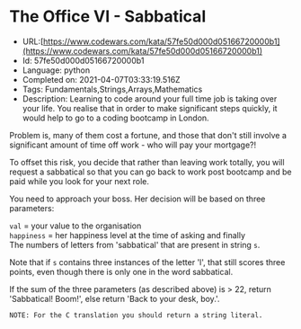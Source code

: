 # The Office VI - Sabbatical

 - URL:[https://www.codewars.com/kata/57fe50d000d05166720000b1](https://www.codewars.com/kata/57fe50d000d05166720000b1)
 - Id: 57fe50d000d05166720000b1
 - Language: python
 - Completed on: 2021-04-07T03:33:19.516Z
 - Tags: Fundamentals,Strings,Arrays,Mathematics
 - Description:
Learning to code around your full time job is taking over your life. You realise that in order to make significant steps quickly, it would help to go to a coding bootcamp in London.

Problem is, many of them cost a fortune, and those that don't still involve a significant amount of time off work - who will pay your mortgage?!

To offset this risk, you decide that rather than leaving work totally, you will request a sabbatical so that you can go back to work post bootcamp and be paid while you look for your next role.

You need to approach your boss. Her decision will be based on three parameters:<br>

`val` = your value to the organisation<br>
`happiness` = her happiness level at the time of asking and finally<br>
The numbers of letters from 'sabbatical' that are present in string `s`.

Note that if `s` contains three instances of the letter 'l', that still scores three points, even though there is only one in the word sabbatical.

If the sum of the three parameters (as described above) is > 22, return 'Sabbatical! Boom!', else return 'Back to your desk, boy.'.

~~~if:c
NOTE: For the C translation you should return a string literal.
~~~
